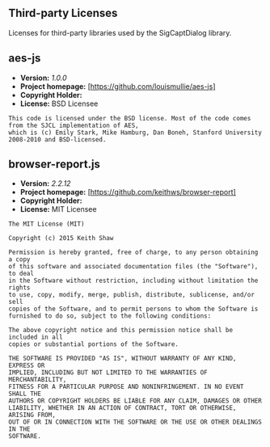 ## Third-party Licenses

Licenses for third-party libraries used by the SigCaptDialog library.

## aes-js 
- **Version:**         *1.0.0*   
- **Project homepage:** [https://github.com/louismullie/aes-js]
- **Copyright Holder:** 
- **License:** BSD Licensee 
```text
This code is licensed under the BSD license. Most of the code comes from the SJCL implementation of AES, 
which is (c) Emily Stark, Mike Hamburg, Dan Boneh, Stanford University 2008-2010 and BSD-licensed.
```

## browser-report.js
- **Version:**         *2.2.12*   
- **Project homepage:** [https://github.com/keithws/browser-report]
- **Copyright Holder:** 
- **License:** MIT Licensee 


```text
The MIT License (MIT)

Copyright (c) 2015 Keith Shaw

Permission is hereby granted, free of charge, to any person obtaining a copy
of this software and associated documentation files (the "Software"), to deal
in the Software without restriction, including without limitation the rights
to use, copy, modify, merge, publish, distribute, sublicense, and/or sell
copies of the Software, and to permit persons to whom the Software is
furnished to do so, subject to the following conditions:

The above copyright notice and this permission notice shall be included in all
copies or substantial portions of the Software.

THE SOFTWARE IS PROVIDED "AS IS", WITHOUT WARRANTY OF ANY KIND, EXPRESS OR
IMPLIED, INCLUDING BUT NOT LIMITED TO THE WARRANTIES OF MERCHANTABILITY,
FITNESS FOR A PARTICULAR PURPOSE AND NONINFRINGEMENT. IN NO EVENT SHALL THE
AUTHORS OR COPYRIGHT HOLDERS BE LIABLE FOR ANY CLAIM, DAMAGES OR OTHER
LIABILITY, WHETHER IN AN ACTION OF CONTRACT, TORT OR OTHERWISE, ARISING FROM,
OUT OF OR IN CONNECTION WITH THE SOFTWARE OR THE USE OR OTHER DEALINGS IN THE
SOFTWARE.
```
